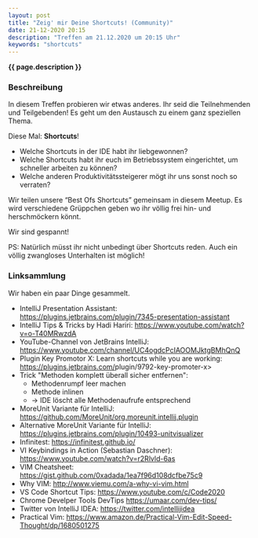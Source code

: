 ```yaml
---
layout: post
title: "Zeig' mir Deine Shortcuts! (Community)"
date: 21-12-2020 20:15
description: "Treffen am 21.12.2020 um 20:15 Uhr"
keywords: "shortcuts"
---
```


<b>{{ page.description }}</b>


### Beschreibung

In diesem Treffen probieren wir etwas anderes.
Ihr seid die Teilnehmenden und Teilgebenden!
Es geht um den Austausch zu einem ganz speziellen Thema.

Diese Mal: **Shortcuts**!

- Welche Shortcuts in der IDE habt ihr liebgewonnen?
- Welche Shortcuts habt ihr euch im Betriebssystem eingerichtet, um schneller arbeiten zu können?
- Welche anderen Produktivitätssteigerer mögt ihr uns sonst noch so verraten?

Wir teilen unsere “Best Ofs Shortcuts” gemeinsam in diesem Meetup. Es wird verschiedene Grüppchen geben wo ihr völlig frei hin- und herschmöckern könnt.

Wir sind gespannt!

PS: Natürlich müsst ihr nicht unbedingt über Shortcuts reden. Auch ein völlig zwangloses Unterhalten ist möglich!



### Linksammlung

Wir haben ein paar Dinge gesammelt.


* IntelliJ Presentation Assistant: <https://plugins.jetbrains.com/plugin/7345-presentation-assistant>
* IntelliJ Tips & Tricks by Hadi Hariri: <https://www.youtube.com/watch?v=o-T40MRwzdA>
* YouTube-Channel von JetBrains IntelliJ: <https://www.youtube.com/channel/UC4ogdcPcIAOOMJktgBMhQnQ>
* Plugin Key Promotor X: Learn shortcuts while you are working: <https://plugins.jetbrains.com/>plugin/9792-key-promoter-x>
* Trick "Methoden komplett überall sicher entfernen":
  * Methodenrumpf leer machen
  * Methode inlinen
  * -> IDE löscht alle Methodenaufrufe entsprechend
* MoreUnit Variante für IntelliJ: <https://github.com/MoreUnit/org.moreunit.intellij.plugin>
* Alternative MoreUnit Variante für IntelliJ: <https://plugins.jetbrains.com/plugin/10493-unitvisualizer>
* Infinitest: <https://infinitest.github.io/>
* VI Keybindings in Action (Sebastian Daschner): <https://www.youtube.com/watch?v=r2Rlvld-6as>
* VIM Cheatsheet: <https://gist.github.com/0xadada/1ea7f96d108dcfbe75c9>
* Why VIM: <http://www.viemu.com/a-why-vi-vim.html>
* VS Code Shortcut Tips: <https://www.youtube.com/c/Code2020>
* Chrome Develper Tools DevTips <https://umaar.com/dev-tips/>
* Twitter von IntelliJ IDEA: <https://twitter.com/intellijidea>
* Practical Vim: <https://www.amazon.de/Practical-Vim-Edit-Speed-Thought/dp/1680501275>